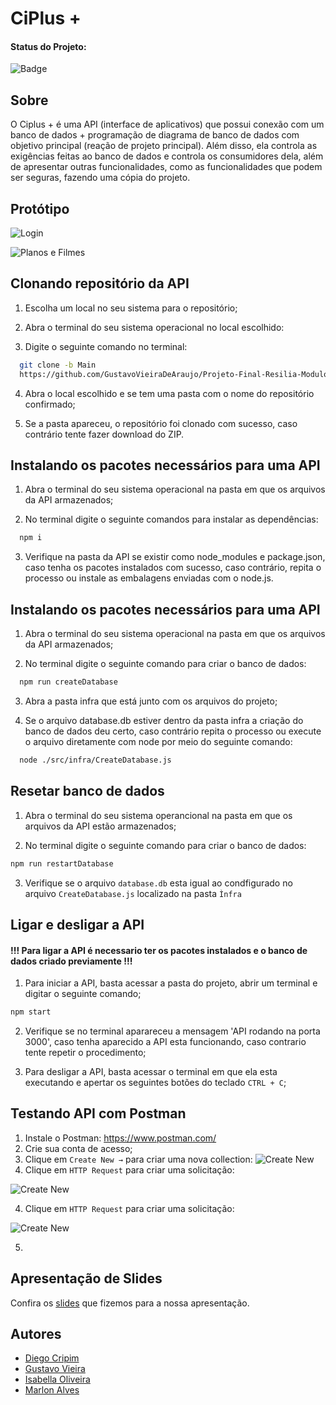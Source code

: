 # CiPlus +

#### Status do Projeto:

![Badge](https://img.shields.io/website?down_message=em%20andamento&label=STATUS&style=for-the-badge&up_message=conclu%C3%ADdo&url=https%3A%2F%2Fytallobruno.github.io%2FProjetoFinalModulo2%2F)


## Sobre

O Ciplus + é uma API (interface de aplicativos) que possui conexão com um banco de dados + programação de diagrama de banco de dados com objetivo principal (reação de projeto principal). Além disso, ela controla as exigências feitas ao banco de dados e controla os consumidores dela, além de apresentar outras funcionalidades, como as funcionalidades que podem ser seguras, fazendo uma cópia do projeto.
## Protótipo 

![Login](https://lh3.googleusercontent.com/wcBpgzjKLhIrQv0p6F12ZiF7rj2aJpdLNmLzHgNyxqzIGP5PzdxvNhkPChfMcvCb4uUeqpCxkkLoGlyiZGfT7hf-oeI8NKugixtCzkbOgswIPS_xBSvfQZJuv9Gwv1UHnI-gRwbIflz5jmYt9qtl0NZnxBQ1qareAakcRralTyJ6NskEt09vb3R91X3zt0jxgDtqjqx8w0SMoK5LQJVSBLjx9VRTVj3i3KO5m5gOjL7Yfc-TrcsLxzPcyBkPiSHyEgFhnwMrTTM4YziAnOlN3yjfdcgJRZd_Fic1TIm4TOKZ2FNTY5vNpChsNE7aAlnvenP1lwqe8l6vDW5I37_fuU66ojGFMeworbyRwgXWOOtmk-2gcfpSMlfhiJJKI2ifsYlp-aEM727jH0ImAQjJlqTbSC6d0wS-k44IhpzytLdO28uRG9TtNUmOvBaTQcEY6GSav33m_SVWNGqzahVXrCtyxie2JRrSHDaIT2gTW2Px757sXZt4R_5MA0sINEsfVBVqJG1btW4XD5aYc9tuLM2XGOMu6xsGr1DiWJnteacFvEMRp9LlqTJ_RZ8hM0zBebcxdehgyVEnp2VG8KHMxjFIU3jioYJDj2OCUbqnsMeiM5zD0tmIJ9EDmT2JkQGMTIfl3dp0qeTDRMCaRuLcKZ1TE044qAUP-4r_8cCrJFR4nII1mvmUy71QWiHZzHrlhFahQn11KksL4h3BDmipv-u03UT1BaQ1ewWGV4hUPktekaj5SKkRNruUAwc=w744-h262-no?authuser=0)

![Planos e Filmes](https://lh3.googleusercontent.com/wYPNZQv3eAZ4nX_Ftb2UGglPoa1uc1kbI83aZE5Fw2uHBni7QjIaEdqqiyozck2s2JG3NKTWLqU2phXuMtnQ5cpNaw7JftiyyLH5stMuZ0DvXZoqXueZzyV6QD6RkLwr8nqKAXs0eNLJxey7RLanpVhXoZ1BTAl-pjO--SoenNUoo2symwEHSCzUNJhDceSfc_1DBnq9XyS4pM2p9XE0cK2XvgRL_9uk1mBPI9kE6zMvNzJNuaZrDkgfD5HZUrapPeMjByinLO5vv1QngBh7tq7Ttb3T0SPd3wSmRX3Uaj_nDBDt3PNBx8EPiNp4GbU0DGeWivwBh_8pA90xziQMjLwf7c93QbZJb6uZ1YIE9kD7j6_j5JJObTVOkNQd-duJzXNm-Vwk5WNheUP7zPFxVZDCejtKSNWaXH_xS-5LE400HmusCgfCjafQaHb2kBWYyuDL8vb2cap9WGHFWHrrP4sGvn4LMNAMeXtd1WO2C0brk95289woJkoKIZO3VQU1Cxdzomg6R4igX2e-JmSEg12CRSUYM0C63e7a0HNY8MFNpYAOcHJKq34FbGhzbuVkcxbJn7oXUzYps5RleejOEcxhTtUQWf_no5BIJF7s1tAZHHZIY2in_coUSIJuJnu8AuIKSPGpj60aGqBSF127ghjnwNQ79os__LUF5fslGAnxcdc9CHOXPatl869Zj2MpdsKKKOdK0bmn4wr09hQB1crIzO0NEUOaAMRyc_dUV092LKpM7QbYT79RXZg=w744-h262-no?authuser=0)


## Clonando repositório da API

1. Escolha um local no seu sistema para o repositório;

2. Abra o terminal do seu sistema operacional no local escolhido:

3. Digite o seguinte comando no terminal:

```bash
  git clone -b Main 
  https://github.com/GustavoVieiraDeAraujo/Projeto-Final-Resilia-Modulo-4

```
    
4. Abra o local escolhido e se tem uma pasta com o nome do repositório confirmado;

5. Se a pasta apareceu, o repositório foi clonado com sucesso, caso contrário tente fazer download do ZIP.



## Instalando os pacotes necessários para uma API


1. Abra o terminal do seu sistema operacional na pasta em que os arquivos da API armazenados;

2. No terminal digite o seguinte comandos para instalar as dependências:

```bash
  npm i
```
3. Verifique na pasta da API se existir como node_modules e package.json, caso tenha os pacotes instalados com sucesso, caso contrário, repita o processo ou instale as embalagens enviadas com o node.js.


## Instalando os pacotes necessários para uma API

1. Abra o terminal do seu sistema operacional na pasta em que os arquivos da API armazenados;

2. No terminal digite o seguinte comando para criar o banco de dados:

```bash
  npm run createDatabase
```
3. Abra a pasta infra que está junto com os arquivos do projeto;

4. Se o arquivo database.db estiver dentro da pasta infra a criação do banco de dados deu certo, caso contrário repita o processo ou execute o arquivo diretamente com node por meio do seguinte comando:

```bash
  node ./src/infra/CreateDatabase.js
```
## Resetar banco de dados

1. Abra o terminal do seu sistema operancional na pasta em que os arquivos da API estão armazenados;

2. No terminal digite o seguinte comando para criar o banco de dados:

```bash
npm run restartDatabase
```

3. Verifique se o arquivo ``database.db`` esta igual ao condfigurado no arquivo ``CreateDatabase.js`` localizado na pasta ``Ìnfra``

## Ligar e desligar a API

#### !!! Para ligar a API é necessario ter os pacotes instalados e o banco de dados criado previamente !!!

1. Para iniciar a API, basta acessar a pasta do projeto, abrir um terminal e digitar o seguinte comando;

```bash
npm start
```

2. Verifique se no terminal aparareceu a mensagem 'API rodando na porta 3000', caso tenha aparecido a API esta funcionando, caso contrario tente repetir o procedimento;

3. Para desligar a API, basta acessar o terminal em que ela esta executando e apertar os seguintes botões do teclado  ``CTRL + C``;


## Testando API com Postman

1. Instale o Postman: https://www.postman.com/
2. Crie sua conta de acesso;
3. Clique em ``Create New →`` para criar uma nova collection:
![Create New](https://lh3.googleusercontent.com/OxbsgzhBvAkuZZ52ISAPUDdwQxto5VBfC2XY_u5WxQ1OsC6LyMSxe1Oa-bOLkGkpxBeS4f5rcNa0rIDFUcqYEv-hPvke_l3Md7CPinxpGVOqssK19Ylxs89wN8I2nEJtbpx3G-4-ySG41shnZDLLTHabWLUHudaJfgytewUuWgzIkbKSCOtLgOkOUEzclo5ev0-keGZBPDKMSroq2ezGw6jRQCsTMJ5DsERS5u_CF-c9ne1ggh4YRsPCcmjMz_bwO8zFqFFC1coELLHV15RQwviTyfbJDXgsyET3r70eNpeAWtnkr5zmD2DPbkIl3CfgNQs4TkXUwdZRg00sMLn4iPZAP55xdlWrN8GwNK0mso4sK3chkkIqOTRid9K2QdVHAZ6mRKyHef9pHdxu0A7VgYNIRbX4USB4aCYZA_3S0AaIej_oS3KDBGG-NzY5d86Zotu8pM0wyzcHxQXj1BwGGvW0lNIFh8BbEcwi0vOp_AgEwrDBtPdSK-p_O83UmZD5QTsGTrMN1PxccHjdtdTnwA-c7RRSaOuKMUYqCDSzn-ZMLHkUqv4q1jKg9x9wcVwRJLNsJc30lQuy9EfWzI1iWtLtM3Jl-fv-LP2U_DNimy3vs8Vix5md4JPjfNAb-1WuqKka3ZDyp8mLHlSZFpxAGuLkfaCtlyPmfPpe9XW5Ehazji1sWTVWenW2aChoCzmj4DvfDwFQA7AMHPXopqGBKwkmzry1RGOATPm9TiS0yd8Fp1NZ26y0AXipqJQ=w581-h255-no?authuser=0)
4. Clique em ``HTTP Request`` para criar uma solicitação:

![Create New](https://lh3.googleusercontent.com/Z_BvR7aYYxCUMJguLtDzDef6SVUrG6JLfYKjkSJQe5z4ezZHbqZwbFbsdYl2C4TEQ4g7N1xO1VoPKkJmK-R46eIwQrO6Eo5a_o61Tnx2Y7VjqLFfkVUP4CMP6tInygUK16rZLhf6_1T7HxktU8kFpzijtUXS7tnuWUcPsLnCSIQAUvjdNThMj9Vhg-Bqu1ZjaN9-rp1LEEpPsXOrOIzRkHaCnBjwYXQLfjmbr4i_x7vy9gUYhpxVlASIucnhsA23_sRMT2S8J1qlpNo8jahFEt8kUMF3WtyU3ChqIyNbDNATFpFITAZc_QQG5m4zl0vzAlqlIeEFBwYz_HSJ2yARglJZKZ1tf-HSHjyeuJGpD8r_8_weefS0lsE3y4b7h3mrOH1EwiFJ5O0cS-XErfonMq1ctKbTkSrh_oMJUbAY3wjx1mEgP759avjQ5Lf90bk66EGiBWmvaYoF0NHV08owlZ9bWkkHXcVICY81aff7SJ4Qynj2w73PuW8uAkwh3VHRZdhUnpqZIVqPHnRiVr09bcH3x6I8Axe3tWR7tlw7Hg7T_fHWnwbrTkGirdnAPcQo66HABbk0gYOtq4kMFtYH734gAEVo4nK8qs2KuL-LmimV64-vBEc-aaRGlJBzTPknuOZvqhqXwhMRxMHzogfl7undbYaGwZFiMcAp98rBql4dZV75z5hodhJ6us5095sAfWcK1lagjwOM03ILcAJaVFX-6xvufFh_V6vJeNQO7tlL-fQ_I3ZnFxRa9-g=w744-h316-no?authuser=0)

4. Clique em ``HTTP Request`` para criar uma solicitação:

![Create New](https://lh3.googleusercontent.com/Z_BvR7aYYxCUMJguLtDzDef6SVUrG6JLfYKjkSJQe5z4ezZHbqZwbFbsdYl2C4TEQ4g7N1xO1VoPKkJmK-R46eIwQrO6Eo5a_o61Tnx2Y7VjqLFfkVUP4CMP6tInygUK16rZLhf6_1T7HxktU8kFpzijtUXS7tnuWUcPsLnCSIQAUvjdNThMj9Vhg-Bqu1ZjaN9-rp1LEEpPsXOrOIzRkHaCnBjwYXQLfjmbr4i_x7vy9gUYhpxVlASIucnhsA23_sRMT2S8J1qlpNo8jahFEt8kUMF3WtyU3ChqIyNbDNATFpFITAZc_QQG5m4zl0vzAlqlIeEFBwYz_HSJ2yARglJZKZ1tf-HSHjyeuJGpD8r_8_weefS0lsE3y4b7h3mrOH1EwiFJ5O0cS-XErfonMq1ctKbTkSrh_oMJUbAY3wjx1mEgP759avjQ5Lf90bk66EGiBWmvaYoF0NHV08owlZ9bWkkHXcVICY81aff7SJ4Qynj2w73PuW8uAkwh3VHRZdhUnpqZIVqPHnRiVr09bcH3x6I8Axe3tWR7tlw7Hg7T_fHWnwbrTkGirdnAPcQo66HABbk0gYOtq4kMFtYH734gAEVo4nK8qs2KuL-LmimV64-vBEc-aaRGlJBzTPknuOZvqhqXwhMRxMHzogfl7undbYaGwZFiMcAp98rBql4dZV75z5hodhJ6us5095sAfWcK1lagjwOM03ILcAJaVFX-6xvufFh_V6vJeNQO7tlL-fQ_I3ZnFxRa9-g=w744-h316-no?authuser=0)

5. 
## Apresentação de Slides
Confira os [slides](https://www.canva.com/design/DAFJDodWpHc/ahlf-7_faJRB4SMG712-NQ/watch?utm_content=DAFJDodWpHc&utm_campaign=designshare&utm_medium=link&utm_source=publishsharelink) que fizemos para a nossa apresentação.


## Autores

- [Diego Cripim](https://github.com/Cripim)
- [Gustavo Vieira](https://github.com/GustavoVieiraDeAraujo)
- [Isabella Oliveira](https://github.com/isabellaoliv)
- [Marlon Alves](https://github.com/Marlonalvss)
